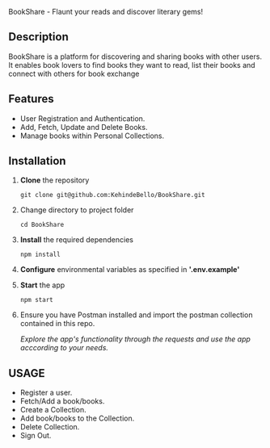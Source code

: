 BookShare - Flaunt your reads and discover literary gems!

## Description
BookShare is a platform for discovering and sharing books with other users. It enables book lovers to find books they want to read, list their books and connect with others for book exchange

## Features
- User Registration and Authentication.
- Add, Fetch, Update and Delete Books.
- Manage books within Personal Collections.

## Installation

1. **Clone** the repository

    `git clone git@github.com:KehindeBello/BookShare.git`

2. Change directory to project folder

    `cd BookShare`

3. **Install** the required dependencies

    `npm install`

4. **Configure** environmental variables as specified in **'.env.example'**

5. **Start** the app

    `npm start`

6. Ensure you have Postman installed and import the postman collection contained in this repo.

    *Explore the app's functionality through the requests and use the app acccording to your needs.*

## USAGE

- Register a user.
- Fetch/Add a book/books.
- Create a Collection.
- Add book/books to the Collection.
- Delete Collection.
- Sign Out.